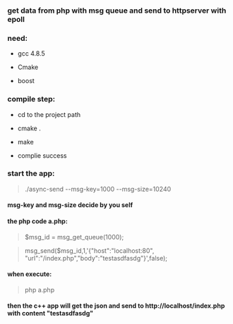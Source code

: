 ### get data from php with msg queue and send to httpserver with epoll

### need: 

* gcc 4.8.5

* Cmake

* boost

### compile step:

* cd to the project path

* cmake .

* make

* complie success 

### start the app:

>./async-send --msg-key=1000  --msg-size=10240

#### msg-key and msg-size decide by you self

#### the php code a.php:

>$msg_id = msg_get_queue(1000);
 
>msg_send($msg_id,1,'{"host":"localhost:80", "url":"/index.php","body":"testasdfasdg"}',false);



#### when execute: 

>php a.php  

#### then the c++ app will get the json and send to http://localhost/index.php with content "testasdfasdg"